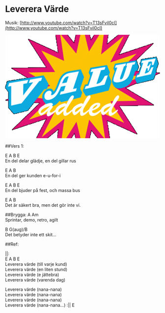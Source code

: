 Leverera Värde
==============

Musik: [http://www.youtube.com/watch?v=T13sFvil0cI](http://www.youtube.com/watch?v=T13sFvil0cI)

![Leverera Vaerde](value-added.gif)

##Vers 1:

E            A          B          E  
En del delar glädje, en del gillar rus  

E          A      B  
En del ger kunden e-u-for-i  

E                A         B     E  
En del bjuder på fest, och massa bus  

E             A                B  
Det är säkert bra, men det gör inte vi.  

##Brygga:
A               Am  
Sprintar, demo, retro, agilt  

B                    G(aug)/B  
Det betyder inte ett skit...

##Ref:

||:   
E        A  B              E  
Leverera värde (till varje kund)  
Leverera värde (en liten stund)  
Leverera värde (e jättebra)  
Leverera värde (varenda dag)  

Leverera värde (nana-nana)  
Leverera värde (nana-nana)  
Leverera värde (nana-nana)  
Leverera värde (nana-nana...)  :|| E

